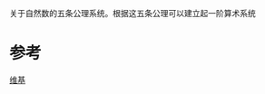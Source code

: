 

关于自然数的五条公理系统。根据这五条公理可以建立起一阶算术系统


# 参考
[维基](https://zh.m.wikipedia.org/zh-cn/%E7%9A%AE%E4%BA%9A%E8%AF%BA%E5%85%AC%E7%90%86)